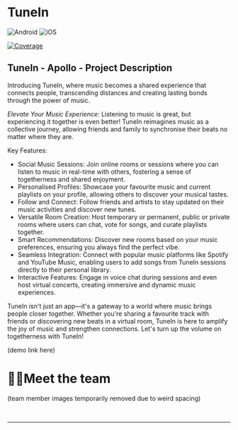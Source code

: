 # TuneIn
![Android](https://img.shields.io/badge/Android-3DDC84?style=for-the-badge&logo=android&logoColor=white) ![iOS](https://img.shields.io/badge/iOS-000000?style=for-the-badge&logo=ios&logoColor=white) 

<a href="https://codecov.io/gh/COS301-SE-2024/TuneIn">
    <img alt="Coverage" src="https://codecov.io/gh/COS301-SE-2024/TuneIn/branch/main/graph/badge.svg?token=7T6WCYXEIO">
</a>

## TuneIn - Apollo - Project Description

Introducing TuneIn, where music becomes a shared experience that connects people, transcending distances and creating lasting bonds through the power of music.

*Elevate Your Music Experience:*
Listening to music is great, but experiencing it together is even better! TuneIn reimagines music as a collective journey, allowing friends and family to synchronise their beats no matter where they are.

Key Features:

- Social Music Sessions: Join online rooms or sessions where you can listen to music in real-time with others, fostering a sense of togetherness and shared enjoyment.
- Personalised Profiles: Showcase your favourite music and current playlists on your profile, allowing others to discover your musical tastes.
- Follow and Connect: Follow friends and artists to stay updated on their music activities and discover new tunes.
- Versatile Room Creation: Host temporary or permanent, public or private rooms where users can chat, vote for songs, and curate playlists together.
- Smart Recommendations: Discover new rooms based on your music preferences, ensuring you always find the perfect vibe.
- Seamless Integration: Connect with popular music platforms like Spotify and YouTube Music, enabling users to add songs from TuneIn sessions directly to their personal library.
- Interactive Features: Engage in voice chat during sessions and even host virtual concerts, creating immersive and dynamic music experiences.

TuneIn isn't just an app—it's a gateway to a world where music brings people closer together. Whether you're sharing a favourite track with friends or discovering new beats in a virtual room, TuneIn is here to amplify the joy of music and strengthen connections. Let's turn up the volume on togetherness with TuneIn!

(demo link here)

# 🧑‍💻Meet the team
(team member images temporarily removed due to weird spacing)

<table style="border-width: 1px; width: 100%; font-family: Arial, sans-serif; border-collapse: collapse;">
  <tr>
    <td style="vertical-align: top; width:auto; border: 0; padding: 10px;">
      <img src="" width="800" height="auto" style="display: block; margin: 0 auto;">
    </td>
    <td style="vertical-align: top; width: auto; border: 0; padding: 10px;">
      <h2><b style="font-size: 18px;">Lesedi Kekana</b></h2>
      <b style="font-size: 16px;">Project Manager | DevOps Engineer (lead) | Integration Engineer (lead)<br>Designer (consultant) | Services Engineer<br></b><br>
      Driven by a passion for computing and problem-solving, I am a final-year BSc Computer Science student with a robust portfolio of successful projects, both in my internship and in personal capacity, translating academic knowledge into real-world applications.<br><br> With this technical knowledge and a dedication to continuous learning, through leveraging my problem-solving skills and passion, I am poised to tackle complex challenges, drive innovation, and make impactful contributions to the field of software engineering.
      <br><br>
      <a href="https://github.com/lkekana" style="text-decoration: none; margin-right: 10px; display: inline-block; vertical-align: middle;">
        <img src="https://img.icons8.com/material-rounded/24/000000/github.png" width="30" height="30">
      </a>
      <a href="https://www.linkedin.com/in/lesedi-kekana-4b966728a/" style="text-decoration: none; margin-right: 10px; display: inline-block; vertical-align: middle;">
        <img src="https://img.icons8.com/fluency/24/000000/linkedin.png"  width="30" height="30">
      </a>
      <br><br>
      <img alt="stats" src="https://github-readme-stats.vercel.app/api?username=lkekana&show_icons=true&hide_border=true"/>
      <br>
    </td>
  </tr>
  <tr>
    <td style="vertical-align: top; width:auto; border: 0; padding: 10px;">
      <img src="" width="400" height="auto" style="display: block; margin: 0 auto;">
    </td>
    <td style="vertical-align: top; width: auto; border: 0; padding: 10px;">
      <h2><b style="font-size: 18px;">Linda Masia</b></h2> 
​      <b style="font-size: 16px;">System Architect | UI Engineer (co-lead) | Services Engineer<br></b><br>
      I am a detail-oriented final year Computer Science student with a passion for coding and a knack for problem-solving. With a strong background in full-stack web development, database management, and a touch of machine learning expertise, I bring a diverse skill set to the table.<br><br>By day, I'm immersed in the world of algorithms and data structures, and by night, I'm conjuring up innovative solutions to real-world problems.
​      <br><br>
​      <a href="https://github.com/Linda-Masia" style="text-decoration: none; margin-right: 10px; display: inline-block; vertical-align: middle;">
​        <img src="https://img.icons8.com/material-rounded/24/000000/github.png" width="30" height="30">
​      </a>
​      <a href="https://www.linkedin.com/in/linda-masia/" style="text-decoration: none; margin-right: 10px; display: inline-block; vertical-align: middle;">
​        <img src="https://img.icons8.com/fluency/24/000000/linkedin.png"  width="30" height="30">
​      </a>
      <br><br>
      <img alt="stats" src="https://github-readme-stats.vercel.app/api?username=Linda-Masia&show_icons=true&hide_border=true"/>
      <br>
​    </td>
  </tr>
  <tr>
​    <td style="vertical-align: top; width:auto; border: 0; padding: 10px;">
​      <img src="" width="400" height="auto" style="display: block; margin: 0 auto;">
​    </td>
​    <td style="vertical-align: top; width: auto; border: 0; padding: 10px;">
​      <h2><b style="font-size: 18px;">Nerina Borchard</h2></b>
​      <b style="font-size: 16px;">Designer (lead) | UI Engineer (co-lead) | Services Engineer<br></b><br>
    I am a final-year student at the University of Pretoria, pursuing a degree in Software Development (BSc Information and Knowledge Systems). With a passion for creating and designing innovative solutions, I specialize in crafting user interfaces that are visually appealing, intuitive, and user-friendly.<br><br>My goal is to blend aesthetics with functionality, ensuring that every interface I create not only looks good but also works seamlessly to meet the needs of its users.
​      <br><br>
​      <a href="https://github.com/NerinaBorchard" style="text-decoration: none; margin-right: 10px; display: inline-block; vertical-align: middle;">
​        <img src="https://img.icons8.com/material-rounded/24/000000/github.png" width="30" height="30">
​      </a>
​      <a href="https://www.linkedin.com/in/nerina-borchard-68bb482a8/" style="text-decoration: none; margin-right: 10px; display: inline-block; vertical-align: middle;">
​        <img src="https://img.icons8.com/fluency/24/000000/linkedin.png"  width="30" height="30">
​      </a>
    <br><br>
      <img alt="stats" src="https://github-readme-stats.vercel.app/api?username=NerinaBorchard&show_icons=true&hide_border=true"/>
      <br>
​    </td>
  </tr>
  <tr>
​    <td style="vertical-align: top; width:auto; border: 0; padding: 10px;">
​      <img src="" width="400" height="auto" style="display: block; margin: 0 auto;">
​    </td>
​    <td style="vertical-align: top; width: auto; border: 0; padding: 10px;">
​      <h2><b style="font-size: 18px;">Thabiso Matau</b></h2>
​      <b style="font-size: 16px;">Business Analyst (co-lead) | Data Engineer (lead) | Services Engineer (lead)<br></b><br>
    Highly motivated and dedicated final-year Computer Science student with a focus on Data Science and Mathematical Statistics. I am seeking a position as a Software Engineer or Data Engineer, committed to leveraging my skills and passion for learning new technologies to contribute value to a dynamic workplace.<br><br>Organized and dependable, successful at managing multiple priorities with a positive attitude. I am willing to take on added responsibilities to meet team goals.
​      <br><br>
​      <a href="https://github.com/8xbbie" style="text-decoration: none; margin-right: 10px; display: inline-block; vertical-align: middle;">
​        <img src="https://img.icons8.com/material-rounded/24/000000/github.png" width="30" height="30">
​      </a>
​      <a href="https://www.linkedin.com/in/thabiso-matau-60450425a" style="text-decoration: none; margin-right: 10px; display: inline-block; vertical-align: middle;">
​        <img src="https://img.icons8.com/fluency/24/000000/linkedin.png"  width="30" height="30">
​      </a>
    <br><br>
      <img alt="stats" src="https://github-readme-stats.vercel.app/api?username=8xbbie&show_icons=true&hide_border=true"/>
      <br>
​    </td>
  </tr>
  <tr>
​    <td style="vertical-align: top; width:auto; border: 0; padding: 10px;">
​      <img src="" width="400" height="auto" style="display: block; margin: 0 auto;">
​    </td>
​    <td style="vertical-align: top; width: auto; border: 0; padding: 10px;">
​      <h2><b style="font-size: 18px;">Jaden Moodley</b></h2>
​      <b style="font-size: 16px;">Testing Engineer (lead) | Business Analyst (co-lead) | Integration Engineer | Services Engineer<br></b><br>
    As a third-year computer science student, I bring valuable skills and a willingness to learn to this project. With a good understanding of programming languages and problem-solving techniques, gained through my coursework, I'm eager to apply these skills in a real-world setting. My experience working in teams has emphasized the importance of effective communication and cooperation, qualities that I will prioritize in this project.<br><br>While I still have much to learn, I'm enthusiastic about expanding my knowledge and embracing new challenges. With attention to detail and a commitment to delivering my best work, I believe I can make a positive contribution to this project and grow as a professional in the process.
​      <br><br>
​      <a href="https://github.com/u22528492" style="text-decoration: none; margin-right: 10px; display: inline-block; vertical-align: middle;">
​        <img src="https://img.icons8.com/material-rounded/24/000000/github.png" width="30" height="30">
​      </a>
​      <a href="https://www.linkedin.com/in/jaden-moodley-4a71012b1" style="text-decoration: none; margin-right: 10px; display: inline-block; vertical-align: middle;">
​        <img src="https://img.icons8.com/fluency/24/000000/linkedin.png"  width="30" height="30">
​      </a>
    <br><br>
      <img alt="stats" src="https://github-readme-stats.vercel.app/api?username=u22528492&show_icons=true&hide_border=true"/>
      <br>
​    </td>
  </tr>
</table>




## :blue_book: Documentation

[](/../documentation/SRS.md)(link to SRS document)

## :gear: Technologies

### Frontend
![Flutter](https://img.shields.io/badge/Flutter-%2302569B.svg?style=for-the-badge&logo=Flutter&logoColor=white)  ![Figma](https://img.shields.io/badge/figma-%23F24E1E.svg?style=for-the-badge&logo=figma&logoColor=white)

### Backend
![NodeJS](https://img.shields.io/badge/node.js-6DA55F?style=for-the-badge&logo=node.js&logoColor=white) ![NestJS](https://img.shields.io/badge/nestjs-%23E0234E.svg?style=for-the-badge&logo=nestjs&logoColor=white) ![Express.js](https://img.shields.io/badge/express.js-%23404d59.svg?style=for-the-badge&logo=express&logoColor=%2361DAFB)   ![JavaScript](https://img.shields.io/badge/javascript-%23323330.svg?style=for-the-badge&logo=javascript&logoColor=%23F7DF1E)  ![TypeScript](https://img.shields.io/badge/typescript-%23007ACC.svg?style=for-the-badge&logo=typescript&logoColor=white)

### Other
![AWS](https://img.shields.io/badge/AWS-%23FF9900.svg?style=for-the-badge&logo=amazon-aws&logoColor=white) ![MongoDB](https://img.shields.io/badge/MongoDB-%234ea94b.svg?style=for-the-badge&logo=mongodb&logoColor=white) ![Postgres](https://img.shields.io/badge/postgres-%23316192.svg?style=for-the-badge&logo=postgresql&logoColor=white) ![Redis](https://img.shields.io/badge/redis-%23DD0031.svg?style=for-the-badge&logo=redis&logoColor=white) ![Visual Studio Code](https://img.shields.io/badge/Visual%20Studio%20Code-0078d7.svg?style=for-the-badge&logo=visual-studio-code&logoColor=white) ![Docker](https://img.shields.io/badge/docker-%230db7ed.svg?style=for-the-badge&logo=docker&logoColor=white)  ![GitHub Actions](https://img.shields.io/badge/github%20actions-%232671E5.svg?style=for-the-badge&logo=githubactions&logoColor=white)  ![Dart](https://img.shields.io/badge/dart-%230175C2.svg?style=for-the-badge&logo=dart&logoColor=white) ![Markdown](https://img.shields.io/badge/markdown-%23000000.svg?style=for-the-badge&logo=markdown&logoColor=white)  ![CodeCov](https://img.shields.io/badge/codecov-%23ff0077.svg?style=for-the-badge&logo=codecov&logoColor=white) ![openapi initiative](https://img.shields.io/badge/openapiinitiative-%23000000.svg?style=for-the-badge&logo=openapiinitiative&logoColor=white) ![Swagger](https://img.shields.io/badge/-Swagger-%23Clojure?style=for-the-badge&logo=swagger&logoColor=white) 

## 📊 Project Management

[link to Project Board (currently private)](https://github.com/orgs/COS301-SE-2024/projects/89)

## :mailbox: ​Contact Us

Team Email: apollo.capstone@gmail.com

<img src="./assets/team/WhatsApp Image 2024-04-25 at 14.02.07.jpeg"/>